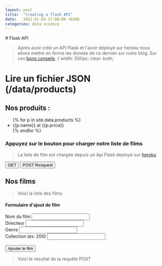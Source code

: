 ```yaml
---
layout: post
title:  "Creating a flask API"
date:   2021-01-04 17:00:00 +0100
categories: data science
---
```

<link rel="stylesheet" href="/keyser-blog/assets/css/styles.css">
# Flask API 

> Après avoir créé un API Flask et l'avoir déployé sur heroku nous allons mettre en forme les donnés de ce dernier sur notre blog.
Sur ces [bons conseils](https://www.raymondcamden.com/2016/03/01/adding-an-api-to-a-static-site).
{
  width: 500px;
  clear: both;
# Lire un fichier JSON (/data/products)

## Nos produits : 
<ul class='post-list'>
{% for p in site.data.products %}
<li>{{p.name}} at {{p.price}}</li>
{% endfor %}
</ul>


### Appuyez sur le bouton pour charger notre liste de films
> La liste de film est chargée depuis un Api Flask deployé sur [heroku](https://keyserwood-flask-movies-app.herokuapp.com/)

<div class = "container">
	<button id ='button1'>GET</button>
	<button id ='button2'>POST Resquest</button>
</div>

## Nos films 

> Voici la liste des films

<div id = 'result'></div>

#### Formulaire d'ajout de film 
<script type="text/javascript">
	function afficher(form2){
		var testin = document.form2.input.value;
		document.form2.output.value = testin
	} 

</script>



<div class="container">
	<form name="form2">
		<label>Nom du film</label>
		<input type="text" name="film_name" value=""> <br />
		<label>Directeur</label>
		<input type="text" name="film_director" value=""> <br />
		<label>Genre</label>
		<input type="text" name="film_genre" value=""> <br />
		<label>Collection (ex: 200)</label>
		<input type="text" name="film_collection" value=""> <br />
		<br/>
		<button id ='add_film_button'>Ajouter le film</button>
	</form>
</div>


> Voici le résultat de la requête POST

<div id = 'post_result'></div>
<script  type="text/javascript">

document.getElementById('button1').addEventListener('click', loadJSON);
document.getElementById('button2').addEventListener('click', postReq);
document.getElementById('add_film_button').addEventListener('click', postFormReq);



// Load and print JSON
function loadJSON(){
	fetch('https://keyserwood-flask-movies-app.herokuapp.com/')
	.then(function(response){
		// console.log(response);
		return response.json();
	})
	.then(function(data){
		// console.log(data);
		let html ="";
		data.Movies.forEach(function(movie){
			html+= '<li>'+movie.Title+' '+movie.Genre+ '</li>';	    
			});
		document.getElementById('result').innerHTML = html;

		});
	
}
// Post request
function postReq(){
	var request_body = JSON.stringify({director: "JM Poiré", genre: "Comique",collection: 500});
	
	var myHeaders = new Headers();
	var myInit = {method:'POST',
				  headers : myHeaders,
				  mode : 'cors',
				  body : request_body,
				  cache : 'default'};
    console.log(request_body);
    const xhr = new XMLHttpRequest();	

    xhr.open('POST','https://keyserwood-flask-movies-app.herokuapp.com/Les_Visiteurs');
    xhr.setRequestHeader('content-type','application/json');
    xhr.send(request_body);
		
}
// Read Form and Send Post Req
function postFormReq(form2){
	// Scan form data
	var film_name = document.form2.film_name.value;
	var film_director = document.form2.film_director.value;
	var film_genre = document.form2.film_genre.value;
	var film_collection = document.form2.film_collection.value;
	// Create body & url for request
	var request_body = JSON.stringify({director: film_director, genre: film_genre,collection: film_collection});
	var url  = "https://keyserwood-flask-movies-app.herokuapp.com/"+film_name
	

	//Make POST request
	var myHeaders = new Headers();
	var myInit = {method:'POST',
				  headers : myHeaders,
				  mode : 'cors',
				  body : request_body,
				  cache : 'default'};
    const xhr = new XMLHttpRequest();	

    xhr.open('POST',url);
    xhr.setRequestHeader('content-type','application/json');
    xhr.send(request_body);

}
</script>


<!-- <script type="text/javascript"> 
	$.getJSON('https://ben.balter.com/simple-api/dogs.json', function(data) {
    // JSON result in `data` variable
});
	var str = JSON.stringify(data, null, 2); // spacing level = 
    let d = new Date();
    document.body.innerHTML = "<h1>Today's date is " + d + "</h1>"
</script>


<script type="text/javascript">
jQuery(window).load(function(){
            data = {};
                jQuery.ajax({
                    type: 'GET',
                    url: 'https://ben.balter.com/simple-api/dogs.json',
                    data: data,
                    dataType: 'json',
                    success: function(data) { 
                        console.log(data);
                        $.each( data, function(i, item) {
                             console.log(item);
                             document.write(i)                            // do something with your data here
                        });
                    }
                });
        });
    
</script>
<script type="text/javascript">
	for (let pas=0;pas <5; pas ++){
		document.write(pas)
	}
</script>
<script type="text/javascript">
	var today = new Date();
	var dd = String(today.getDate()).padStart(2, '0');	
	var mm = String(today.getMonth() + 1).padStart(2, '0'); //January is 0!
	var yyyy = today.getFullYear();
	today = mm + '/' + dd + '/' + yyyy;
	document.write(today);

</script>


 -->

